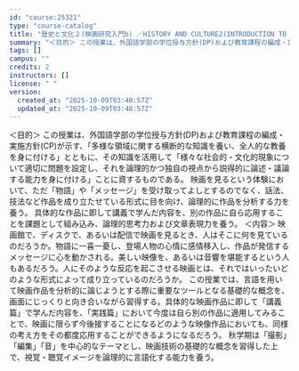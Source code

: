 ```yaml
---
id: "course:25321"
type: "course-catalog"
title: "歴史と文化２(映画研究入門b) ／HISTORY AND CULTURE2(INTRODUCTION TO FILM STUDIES B)"
summary: "＜目的＞ この授業は、外国語学部の学位授与方針(DP)および教育課程の編成・実施方針(CP)が示す、「多様な領域に関する横断的な知識を養い、全人的な教養を身に付ける」とともに、その知識を活用して「様々な社会的・文化的現象について適切に問題を…"
tags: []
campus: ""
credits: 2
instructors: []
license: " "
version:
  created_at: "2025-10-09T03:48:57Z"
  updated_at: "2025-10-09T03:48:57Z"
---
```


＜目的＞ この授業は、外国語学部の学位授与方針(DP)および教育課程の編成・実施方針(CP)が示す、「多様な領域に関する横断的な知識を養い、全人的な教養を身に付ける」とともに、その知識を活用して「様々な社会的・文化的現象について適切に問題を設定し、それを論理的かつ独自の視点から説得的に論述・議論する能力を身に付ける」ことに資するものである。 映画を見るという体験において、ただ「物語」や「メッセージ」を受け取ってよしとするのでなく、話法、技法など作品を成り立たせている形式に目を向け、論理的に作品を分析する力を養う。 具体的な作品に即して講義で学んだ内容を、別の作品に自ら応用することを課題として組み込み、論理的思考力および文章表現力を養う。 ＜内容＞ 映画館で、ディスクで、あるいは配信で映画を見るとき、人はそこに何を見ているのだろうか。物語に一喜一憂し、登場人物の心情に感情移入し、作品が発信するメッセージに心を動かされる。美しい映像を、あるいは音響を堪能するという人もあるだろう。人にそのような反応を起こさせる映画とは、それではいったいどのような形式によって成り立っているのだろうか。 この授業では、言語を用いて映画作品を分析的に論じようとする際に重要なツールとなる基礎的な概念を、画面にじっくりと向き合いながら習得する。具体的な映画作品に即して「講義篇」で学んだ内容を、「実践篇」において今度は自ら別の作品に適用してみることで、映画に限らず今後接することになるどのような映像作品においても、同様の考え方をその都度応用することができるようになるだろう。 秋学期は「撮影」「編集」「音」を中心的なテーマとし、映画技術の基礎的な概念を習得した上で、視覚・聴覚イメージを論理的に言語化する能力を養う。
